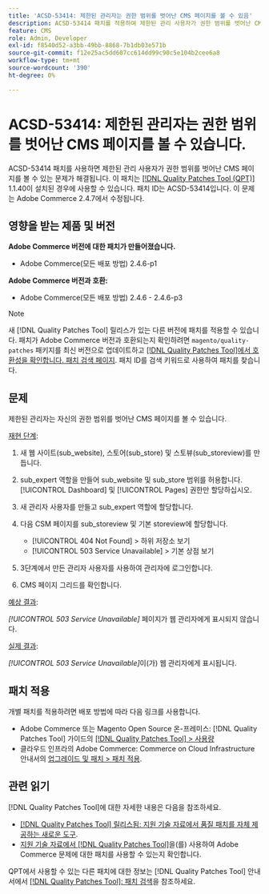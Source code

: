 ```yaml
---
title: 'ACSD-53414: 제한된 관리자는 권한 범위를 벗어난 CMS 페이지를 볼 수 있음'
description: ACSD-53414 패치를 적용하여 제한된 관리 사용자가 권한 범위를 벗어난 CMS 페이지를 볼 수 있는 Adobe Commerce 문제를 해결합니다.
feature: CMS
role: Admin, Developer
exl-id: f8540d52-a3bb-49bb-8868-7b1db03e571b
source-git-commit: f12e25ac5dd607cc614dd99c90c5e104b2cee6a8
workflow-type: tm+mt
source-wordcount: '390'
ht-degree: 0%

---
```


# ACSD-53414: 제한된 관리자는 권한 범위를 벗어난 CMS 페이지를 볼 수 있습니다.

ACSD-53414 패치를 사용하면 제한된 관리 사용자가 권한 범위를 벗어난 CMS 페이지를 볼 수 있는 문제가 해결됩니다. 이 패치는 [[!DNL Quality Patches Tool (QPT)]](/help/announcements/adobe-commerce-announcements/magento-quality-patches-released-new-tool-to-self-serve-quality-patches.md) 1.1.40이 설치된 경우에 사용할 수 있습니다. 패치 ID는 ACSD-53414입니다. 이 문제는 Adobe Commerce 2.4.7에서 수정됩니다.

## 영향을 받는 제품 및 버전

**Adobe Commerce 버전에 대한 패치가 만들어졌습니다.**

* Adobe Commerce(모든 배포 방법) 2.4.6-p1

**Adobe Commerce 버전과 호환:**

* Adobe Commerce(모든 배포 방법) 2.4.6 - 2.4.6-p3

>[!NOTE]
>
>새 [!DNL Quality Patches Tool] 릴리스가 있는 다른 버전에 패치를 적용할 수 있습니다. 패치가 Adobe Commerce 버전과 호환되는지 확인하려면 `magento/quality-patches` 패키지를 최신 버전으로 업데이트하고 [[!DNL Quality Patches Tool]에서 호환성을 확인합니다. 패치 검색 페이지](https://experienceleague.adobe.com/tools/commerce-quality-patches/index.html). 패치 ID를 검색 키워드로 사용하여 패치를 찾습니다.

## 문제

제한된 관리자는 자신의 권한 범위를 벗어난 CMS 페이지를 볼 수 있습니다.

<u>재현 단계</u>:

1. 새 웹 사이트(sub_website), 스토어(sub_store) 및 스토뷰(sub_storeview)를 만듭니다.
1. sub_expert 역할을 만들어 sub_website 및 sub_store 범위를 허용합니다. [!UICONTROL Dashboard] 및 [!UICONTROL Pages] 권한만 할당하십시오.
1. 새 관리자 사용자를 만들고 sub_expert 역할에 할당합니다.
1. 다음 CSM 페이지를 sub_storeview 및 기본 storeview에 할당합니다.

   * [!UICONTROL 404 Not Found] > 하위 저장소 보기
   * [!UICONTROL 503 Service Unavailable] > 기본 상점 보기

1. 3단계에서 만든 관리자 사용자를 사용하여 관리자에 로그인합니다.
1. CMS 페이지 그리드를 확인합니다.

<u>예상 결과</u>:

*[!UICONTROL 503 Service Unavailable]* 페이지가 웹 관리자에게 표시되지 않습니다.

<u>실제 결과</u>:

*[!UICONTROL 503 Service Unavailable]*&#x200B;이(가) 웹 관리자에게 표시됩니다.

## 패치 적용

개별 패치를 적용하려면 배포 방법에 따라 다음 링크를 사용합니다.

* Adobe Commerce 또는 Magento Open Source 온-프레미스: [!DNL Quality Patches Tool] 가이드의 [[!DNL Quality Patches Tool] > 사용량](https://experienceleague.adobe.com/docs/commerce-operations/tools/quality-patches-tool/usage.html)
* 클라우드 인프라의 Adobe Commerce: Commerce on Cloud Infrastructure 안내서의 [업그레이드 및 패치 > 패치 적용](https://experienceleague.adobe.com/docs/commerce-cloud-service/user-guide/develop/upgrade/apply-patches.html).

## 관련 읽기

[!DNL Quality Patches Tool]에 대한 자세한 내용은 다음을 참조하세요.

* [[!DNL Quality Patches Tool] 릴리스됨: 지원 기술 자료에서 품질 패치를 자체 제공하는 새로운 도구](/help/announcements/adobe-commerce-announcements/magento-quality-patches-released-new-tool-to-self-serve-quality-patches.md).
* [지원 기술 자료에서  [!DNL Quality Patches Tool]](/help/support-tools/patches-available-in-qpt-tool/check-patch-for-magento-issue-with-magento-quality-patches.md)을(를) 사용하여 Adobe Commerce 문제에 대한 패치를 사용할 수 있는지 확인합니다.

QPT에서 사용할 수 있는 다른 패치에 대한 정보는 [!DNL Quality Patches Tool] 안내서에서 [[!DNL Quality Patches Tool]: 패치 검색](https://experienceleague.adobe.com/tools/commerce-quality-patches/index.html)을 참조하세요.
